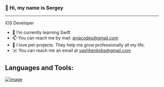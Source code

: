 ### 👋 Hi, my name is Sergey

_______________________________________________________________

iOS Developer

- 🌱 I’m currently learning Swift
- 📫 You can reach me by mail: anjacodes@gmail.com
- 🚀 I love pet-projects. They help me grow professionally all my life.
- ✉️ You can reach me an email at vashhenkobs@gmail.com

## Languages and Tools:

[![image](https://developer.apple.com/swift/)](https://raw.githubusercontent.com/devicons/devicon/master/icons/swift/swift-original.svg)
